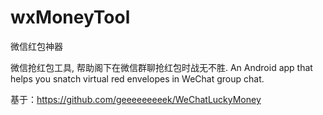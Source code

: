 # wxMoneyTool
微信红包神器

微信抢红包工具, 帮助阁下在微信群聊抢红包时战无不胜. An Android app that helps you snatch virtual red envelopes in WeChat group chat.

基于：https://github.com/geeeeeeeeek/WeChatLuckyMoney 

